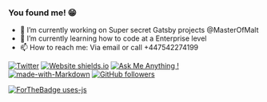 ### You found me! 😁

- 🔭 I’m currently working on Super secret Gatsby projects @MasterOfMalt
- 🌱 I’m currently learning how to code at a Enterprise level
- 📫 How to reach me: Via email or call +447542274199

[![Twitter](https://img.shields.io/twitter/url/https/twitter.com/cloudposse.svg?style=social&label=Twitter)](https://twitter.com/thomas_misson)
[![Website shields.io](https://img.shields.io/website-up-down-green-red/http/shields.io.svg)](http://shields.io/)
[![Ask Me Anything !](https://img.shields.io/badge/Ask%20me-anything-1abc9c.svg)](https://github.com/tomMisson/tomMisson/issues)
[![made-with-Markdown](https://img.shields.io/badge/Made%20with-Markdown-1f425f.svg)](https://blog.tommisson.uk)
[![GitHub followers](https://img.shields.io/github/followers/Naereen.svg?style=social&label=Follow&maxAge=2592000)](https://github.com/tomMisson?tab=followers)

[![ForTheBadge uses-js](http://ForTheBadge.com/images/badges/uses-js.svg)]()
